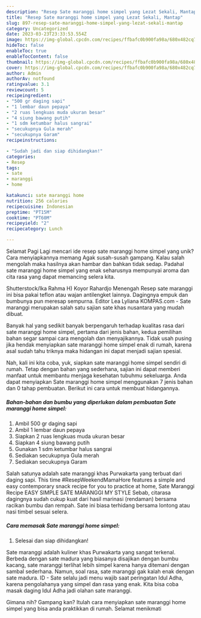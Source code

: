 ```yaml
---
description: "Resep Sate maranggi home simpel yang Lezat Sekali, Mantap"
title: "Resep Sate maranggi home simpel yang Lezat Sekali, Mantap"
slug: 897-resep-sate-maranggi-home-simpel-yang-lezat-sekali-mantap
category: Uncategorized
date: 2023-03-23T23:33:53.554Z
image: https://img-global.cpcdn.com/recipes/ffbafc0b900fa98a/680x482cq70/sate-maranggi-home-simpel-foto-resep-utama.jpg
hideToc: false
enableToc: true
enableTocContent: false
thumbnail: https://img-global.cpcdn.com/recipes/ffbafc0b900fa98a/680x482cq70/sate-maranggi-home-simpel-foto-resep-utama.jpg
cover: https://img-global.cpcdn.com/recipes/ffbafc0b900fa98a/680x482cq70/sate-maranggi-home-simpel-foto-resep-utama.jpg
author: Admin
authorAv: notfound
ratingvalue: 3.1
reviewcount: 5
recipeingredient:
- "500 gr daging sapi"
- "1 lembar daun pepaya"
- "2 ruas lengkuas muda ukuran besar"
- "4 siung bawang putih"
- "1 sdm ketumbar halus sangrai"
- "secukupnya Gula merah"
- "secukupnya Garam"
recipeinstructions:

- "Sudah jadi dan siap dihidangkan!"
categories:
- Resep
tags:
- sate
- maranggi
- home

katakunci: sate maranggi home 
nutrition: 256 calories
recipecuisine: Indonesian
preptime: "PT15M"
cooktime: "PT60M"
recipeyield: "2"
recipecategory: Lunch

---
```



Selamat Pagi Lagi mencari ide resep sate maranggi home simpel yang unik? Cara menyiapkannya memang Agak susah-susah gampang. Kalau salah mengolah maka hasilnya akan hambar dan bahkan tidak sedap. Padahal sate maranggi home simpel yang enak seharusnya mempunyai aroma dan cita rasa yang dapat memancing selera kita.


Shutterstock/Ika Rahma H) Koyor Rahardjo Menengah Resep sate maranggi ini bisa pakai teflon atau wajan antilengket lainnya. Dagingnya empuk dan bumbunya pun meresap sempurna. Editor Lea Lyliana KOMPAS.com - Sate maranggi merupakan salah satu sajian sate khas nusantara yang mudah dibuat.

Banyak hal yang sedikit banyak berpengaruh terhadap kualitas rasa dari sate maranggi home simpel, pertama dari jenis bahan, kedua pemilihan bahan segar sampai cara mengolah dan menyajikannya. Tidak usah pusing jika hendak menyiapkan sate maranggi home simpel enak di rumah, karena asal sudah tahu triknya maka hidangan ini dapat menjadi sajian spesial.


Nah, kali ini kita coba, yuk, siapkan sate maranggi home simpel sendiri di rumah. Tetap dengan bahan yang sederhana, sajian ini dapat memberi manfaat untuk membantu menjaga kesehatan tubuhmu sekeluarga. Anda dapat menyiapkan Sate maranggi home simpel menggunakan 7 jenis bahan dan 0 tahap pembuatan. Berikut ini cara untuk membuat hidangannya.

<!--inarticleads1-->

##### Bahan-bahan dan bumbu yang diperlukan dalam pembuatan Sate maranggi home simpel:

1. Ambil 500 gr daging sapi
1. Ambil 1 lembar daun pepaya
1. Siapkan 2 ruas lengkuas muda ukuran besar
1. Siapkan 4 siung bawang putih
1. Gunakan 1 sdm ketumbar halus sangrai
1. Sediakan secukupnya Gula merah
1. Sediakan secukupnya Garam


Salah satunya adalah sate maranggi khas Purwakarta yang terbuat dari daging sapi. This time #ResepWeekendMamaHore features a simple and easy contemporary snack recipe for you to practice at home, Sate Maranggi Recipe EASY SIMPLE SATE MARANGGI MY STYLE Sebab, citarasa dagingnya sudah cukup kuat dari hasil marinasi (rendaman) bersama racikan bumbu dan rempah. Sate ini biasa terhidang bersama lontong atau nasi timbel sesuai selera. 

<!--inarticleads2-->

##### Cara memasak Sate maranggi home simpel:


1. Selesai dan siap dihidangkan!

Sate maranggi adalah kuliner khas Purwakarta yang sangat terkenal. Berbeda dengan sate madura yang biasanya disajikan dengan bumbu kacang, sate maranggi terlihat lebih simpel karena hanya ditemani dengan sambal sederhana. Namun, soal rasa, sate maranggi gak kalah enak dengan sate madura. ID - Sate selalu jadi menu wajib saat peringatan Idul Adha, karena pengolahanya yang simpel dan rasa yang enak. Kita bisa coba masak daging Idul Adha jadi olahan sate maranggi. 

Gimana nih? Gampang kan? Itulah cara menyiapkan sate maranggi home simpel yang bisa anda praktikkan di rumah. Selamat menikmati
